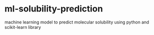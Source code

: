 # ml-solubility-prediction
machine learning model to predict molecular solubility using python and scikit-learn library
